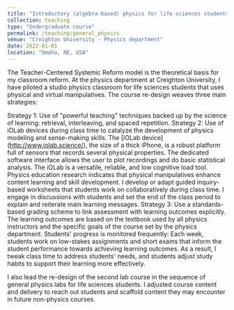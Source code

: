 ```yaml
---
title: "Introductory (algebra-based) physics for life sciences students"
collection: teaching
type: "Undergraduate course"
permalink: /teaching/general_physics
venue: "Creighton University - Physics department"
date: 2022-01-01
location: "Omaha, NE, USA"
---
```


The Teacher-Centered Systemic Reform model is the theoretical basis for my classroom reform. At the physics department at Creighton University, I have piloted a studio physics classroom for life sciences students that uses physical and virtual manipulatives. The course re-design weaves three main strategies:

Strategy 1: Use of "powerful teaching" techniques backed up by the science of learning: retrieval, interleaving, and spaced repetition.
Strategy 2: Use of iOLab devices during class time to catalyze the development of physics modeling and sense-making skills. The [iOLab device] (http://www.iolab.science/), the size of a thick iPhone, is a robust platform full of sensors that records several physical properties. The dedicated software interface allows the user to plot recordings and do basic statistical analysis. The iOLab is a versatile, reliable, and low cognitive load tool. Physics education research indicates that physical manipulatives enhance content learning and skill development. I develop or adapt guided inquiry-based worksheets that students work on collaboratively during class time. I engage in discussions with students and set the end of the class period to explain and reiterate main learning messages.
Strategy 3: Use a standards-based grading scheme to link assessment with learning outcomes explicitly. The learning outcomes are based on the textbook used by all physics instructors and the specific goals of the course set by the physics department. Students' progress is monitored frequently: Each week, students work on low-stakes assignments and short exams that inform the student performance towards achieving learning outcomes. As a result, I tweak class time to address students' needs, and students adjust study habits to support their learning more effectively.

I also lead the re-design of the second lab course in the sequence of general physics labs for life sciences students. I adjusted course content and delivery to reach out students and scaffold content they may encounter in future non-physics courses.
